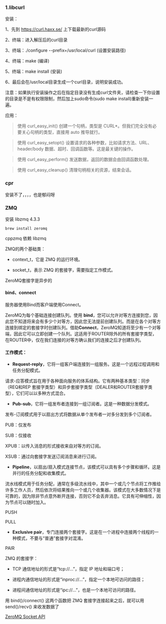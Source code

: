 
### 1.libcurl

安装：

1、先到 https://curl.haxx.se/ 上下载最新的curl源码

2、终端：进入解压后的curl目录

3、终端：./configure --prefix=/usr/local/curl (设置安装路径)

4、终端：make (编译)

5、终端：make install (安装)

6、最后会在/usr/local目录生成一个curl目录，说明安装成功。


注意：如果执行安装操作之后在指定目录没有生成curl文件夹，请检查一下你设置的目录是不是有权限限制，然后加上sudo命令(sudo make install)重新安装一遍。


应用：

> 使用 curl_easy_init() 创建一个句柄，类型是 CURL*。但我们完全没有必要关心句柄的类型，直接用 auto 推导就行。

> 使用 curl_easy_setopt() 设置请求的各种参数，比如请求方法、URL、header/body 数据、超时、回调函数等。这是最关键的操作。

> 使用 curl_easy_perform() 发送数据，返回的数据会由回调函数处理。

> 使用 curl_easy_cleanup() 清理句柄相关的资源，结束会话。


### cpr 
安装不了，，，，也是郁闷呀


### ZMQ  

安装 libzmq  4.3.3
```shell
brew install zeromq
```

cppzmq  依赖 libzmq


ZMQ的两个基础类：

* context_t，它是 ZMQ 的运行环境。

* socket_t，表示 ZMQ 的套接字，需要指定工作模式。

ZeroMQ套接字是异步的

#### bind、connect

服务器使用Bind而客户端使用Connect。

ZeroMQ为每个基础连接创建队列。使用 **bind**，您可以允许对等方连接到您，因此您不知道将来会有多少个对等方，因此您无法提前创建队列。而是在各个对等方连接到绑定的套接字时创建队列。借助**Connect**，ZeroMQ知道将至​​少有一个对等端，因此它可以立即创建一个队列。这适用于ROUTER除外的所有套接字类型，在ROUTER中，仅在我们连接的对等方确认我们的连接之后才创建队列。



#### 工作模式：

* **Request-reply**，它将一组客户端连接到一组服务。这是一个远程过程调用和任务分配模式。

请求-应答模式旨在用于各种面向服务的体系结构。它有两种基本类型：同步（REQ和REP 套接字类型）和异步套接字类型（DEALER和ROUTER套接字类型），它们可以以多种方式混合。

* **Pub-sub**，它将一组发布者连接到一组订阅者。这是一种数据分发模式。

发布-订阅模式用于以扇出方式将数据从单个发布者一对多分发到多个订阅者。

PUB：仅发布

SUB：仅接收

XPUB：以传入消息的形式接收来自对等方的订阅。

XSUB：通过向套接字发送订阅消息来进行订阅。

* **Pipeline**，以扇出/扇入模式连接节点，该模式可以具有多个步骤和循环。这是并行的任务分配和收集模式。

流水线模式用于任务分配，通常在多级流水线中，其中一个或几个节点将工作推给许多工作人员，然后依次将结果推向一个或几个收集器。该模式在大多数情况下是可靠的，因为除非节点意外断开连接，否则它不会丢弃消息。它具有可伸缩性，因为节点可以随时加入。

PUSH

PULL

* **Exclusive pair**，专门连接两个套接字。这是在一个进程中连接两个线程的一种模式，不要与“普通”套接字对混淆。

PAIR

ZMQ 的套接字：

* TCP 通信地址的形式是“tcp://…”，指定 IP 地址和端口号；

* 进程内通信地址的形式是“inproc://…”，指定一个本地可访问的路径；

* 进程间通信地址的形式是“ipc://…”，也是一个本地可访问的路径。

用 bind()/connect() 这两个函数把 ZMQ 套接字连接起来之后，就可以用 send()/recv() 来收发数据了

[ZeroMQ Socket API](https://zeromq.org/socket-api/)